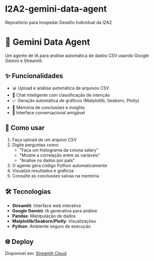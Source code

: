 # I2A2-gemini-data-agent
Repositório para hospedar Desafio Individual da I2A2
# 🎲 Gemini Data Agent

Um agente de IA para análise automática de dados CSV usando Google Gemini e Streamlit.

## ✨ Funcionalidades

- 📊 Upload e análise automática de arquivos CSV
- 🤖 Chat inteligente com classificação de intenção
- 📈 Geração automática de gráficos (Matplotlib, Seaborn, Plotly)
- 🧠 Memória de conclusões e insights
- 💬 Interface conversacional amigável

## 🚀 Como usar

1. Faça upload de um arquivo CSV
2. Digite perguntas como:
   - "Faça um histograma da coluna salary" 
   - "Mostre a correlação entre as variáveis"
   - "Analise os dados por país"
3. O agente gera código Python automaticamente
4. Visualize resultados e gráficos
5. Consulte as conclusões salvas na memória

## 🛠️ Tecnologias

- **Streamlit**: Interface web interativa
- **Google Gemini**: IA generativa para análise
- **Pandas**: Manipulação de dados
- **Matplotlib/Seaborn/Plotly**: Visualizações
- **Python**: Ambiente seguro de execução

## 🌐 Deploy

Disponível em: [Streamlit Cloud](https://seu-app.streamlit.app)
